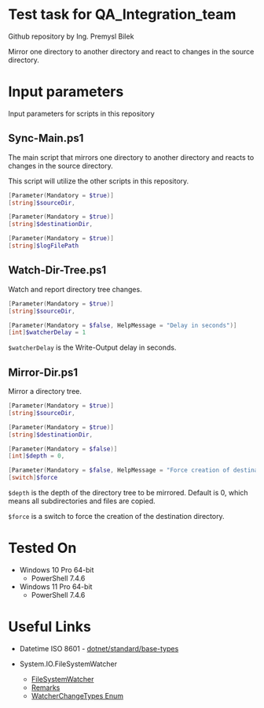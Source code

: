 # Test task for QA_Integration_team

Github repository by Ing. Premysl Bilek

Mirror one directory to another directory and react to changes in the source directory.

# Input parameters
Input parameters for scripts in this repository

## Sync-Main.ps1

The main script that mirrors one directory to another directory and reacts to changes in the source directory. 

This script will utilize the other scripts in this repository. 

```powershell
[Parameter(Mandatory = $true)]
[string]$sourceDir,

[Parameter(Mandatory = $true)]
[string]$destinationDir,

[Parameter(Mandatory = $true)]
[string]$logFilePath
```

## Watch-Dir-Tree.ps1

Watch and report directory tree changes. 

```powershell
[Parameter(Mandatory = $true)]
[string]$sourceDir,

[Parameter(Mandatory = $false, HelpMessage = "Delay in seconds")]
[int]$watcherDelay = 1
```
`$watcherDelay` is the Write-Output delay in seconds. 

## Mirror-Dir.ps1

Mirror a directory tree.

```powershell
[Parameter(Mandatory = $true)]
[string]$sourceDir,

[Parameter(Mandatory = $true)]
[string]$destinationDir,

[Parameter(Mandatory = $false)]
[int]$depth = 0,

[Parameter(Mandatory = $false, HelpMessage = "Force creation of destination directory")]
[switch]$force
```
`$depth` is the depth of the directory tree to be mirrored. Default is 0, which means all subdirectories and files are copied. 

`$force` is a switch to force the creation of the destination directory.

# Tested On

* Windows 10 Pro 64-bit
  * PowerShell 7.4.6
* Windows 11 Pro 64-bit
  * PowerShell 7.4.6

# Useful Links

* Datetime ISO 8601 - [dotnet/standard/base-types](https://learn.microsoft.com/en-us/dotnet/standard/base-types/standard-date-and-time-format-strings#the-round-trip-o-o-format-specifier)

* System.IO.FileSystemWatcher
  * [FileSystemWatcher](https://learn.microsoft.com/en-us/dotnet/api/system.io.filesystemwatcher?view=net-8.0)
  * [Remarks](https://learn.microsoft.com/en-us/dotnet/fundamentals/runtime-libraries/system-io-filesystemwatcher)
  * [WatcherChangeTypes Enum](https://learn.microsoft.com/en-us/dotnet/api/system.io.watcherchangetypes?view=net-8.0)

